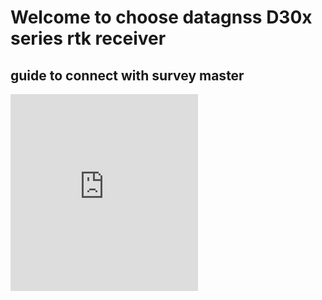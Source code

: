 # Welcome to choose datagnss D30x series rtk receiver

## guide to connect with survey master
<div style="text-align:left;">
<iframe height="315" src="https://www.youtube.com/embed/jEXHH_vzg2o" frameborder="0" allow="accelerometer; autoplay; encrypted-media; gyroscope; picture-in-picture" allowfullscreen></iframe>
</div>